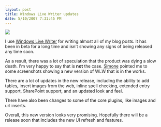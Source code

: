 ```yaml
---
layout: post
title: Windows Live Writer updates
date: 5/10/2007 7:31:45 PM
---
```


![](http://codeclimber.net.nz/images/codeclimber_net_nz/WindowsLiveWriter/WindowsLiveWritervNext_142C3/image_13%5B6%5D.png)

I use [Windows Live Writer](http://windowslivewriter.spaces.live.com/) for writing almost all of my blog posts. It has been in beta for a long time and isn't showing any signs of being released any time soon. 

As a result, there was a lot of speculation that the product was dying a slow death. I'm very happy to say that is **not** the case. [Simone](http://www.codeclimber.net.nz/archive/2007/05/08/Windows-Live-Writer-vNext.aspx "Climbing the cliffs of C#") pointed me to some screenshots showing a new version of WLW that is in the works.

There are a lot of updates in the new release, including the ability to add tables, insert images from the web, inline spell checking, extended entry support, SharePoint support, and an updated look and feel.

There have also been changes to some of the core plugins, like images and url inserts.

Overall, this new version looks very promising. Hopefully there will be a release soon that includes the new UI refresh and features.
